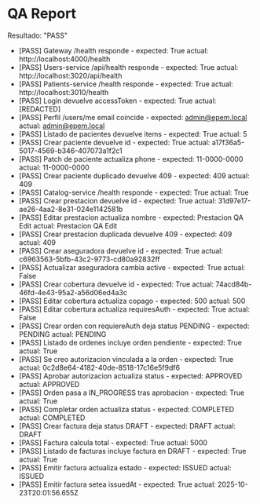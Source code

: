 ﻿# QA Report
Resultado: "PASS"

- [PASS] Gateway /health responde - expected: True actual: http://localhost:4000/health
- [PASS] Users-service /api/health responde - expected: True actual: http://localhost:3020/api/health
- [PASS] Patients-service /health responde - expected: True actual: http://localhost:3010/health
- [PASS] Login devuelve accessToken - expected: True actual: [REDACTED]
- [PASS] Perfil /users/me email coincide - expected: admin@epem.local actual: admin@epem.local
- [PASS] Listado de pacientes devuelve items - expected: True actual: 5
- [PASS] Crear paciente devuelve id - expected: True actual: a17f36a5-5017-4569-b346-407073a1f2c1
- [PASS] Patch de paciente actualiza phone - expected: 11-0000-0000 actual: 11-0000-0000
- [PASS] Crear paciente duplicado devuelve 409 - expected: 409 actual: 409
- [PASS] Catalog-service /health responde - expected: True actual: True
- [PASS] Crear prestacion devuelve id - expected: True actual: 31d97e17-ae26-4aa2-8e31-024e1142581b
- [PASS] Editar prestacion actualiza nombre - expected: Prestacion QA Edit actual: Prestacion QA Edit
- [PASS] Crear prestacion duplicada devuelve 409 - expected: 409 actual: 409
- [PASS] Crear aseguradora devuelve id - expected: True actual: c6963563-5bfb-43c2-9773-cd80a92832ff
- [PASS] Actualizar aseguradora cambia active - expected: True actual: False
- [PASS] Crear cobertura devuelve id - expected: True actual: 74acd84b-46fd-4e43-95a2-a56d06ed4a3c
- [PASS] Editar cobertura actualiza copago - expected: 500 actual: 500
- [PASS] Editar cobertura actualiza requiresAuth - expected: True actual: False
- [PASS] Crear orden con requiereAuth deja status PENDING - expected: PENDING actual: PENDING
- [PASS] Listado de ordenes incluye orden pendiente - expected: True actual: True
- [PASS] Se creo autorizacion vinculada a la orden - expected: True actual: 0c2d8e64-4182-40de-8518-17c16e5f9df6
- [PASS] Aprobar autorizacion actualiza status - expected: APPROVED actual: APPROVED
- [PASS] Orden pasa a IN_PROGRESS tras aprobacion - expected: True actual: True
- [PASS] Completar orden actualiza status - expected: COMPLETED actual: COMPLETED
- [PASS] Crear factura deja status DRAFT - expected: DRAFT actual: DRAFT
- [PASS] Factura calcula total - expected: True actual: 5000
- [PASS] Listado de facturas incluye factura en DRAFT - expected: True actual: True
- [PASS] Emitir factura actualiza estado - expected: ISSUED actual: ISSUED
- [PASS] Emitir factura setea issuedAt - expected: True actual: 2025-10-23T20:01:56.655Z
